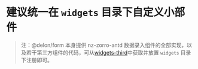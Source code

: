 # 建议统一在 `widgets` 目录下自定义小部件

> 注：@delon/form 本身提供 nz-zorro-antd 数据录入组件的全部实现，以及若干第三方组件的代码，可从[widgets-third](https://github.com/cipchk/@delon/tree/master/packages/form/widgets-third)中获取并放置 `widgets` 目录下注册即可。

